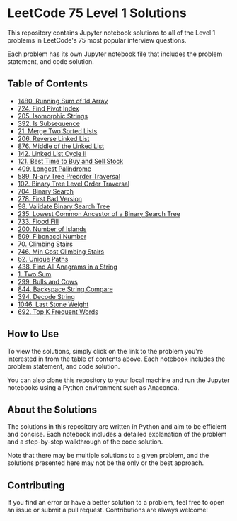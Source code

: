 # LeetCode 75 Level 1 Solutions

This repository contains Jupyter notebook solutions to all of the Level 1 problems in LeetCode's 75 most popular interview questions.

Each problem has its own Jupyter notebook file that includes the problem statement, and code solution. 

## Table of Contents

* [1480. Running Sum of 1d Array](./Running%20Sum%20of%201d%20Array%20-%201480.ipynb)
* [724. Find Pivot Index](./Find%20Pivot%20Index%20-%20724.ipynb)
* [205. Isomorphic Strings](./Isomorphic%20Strings%20-%20205.ipynb)
* [392. Is Subsequence](./Is%20Subsequence%20-%20392.ipynb)
* [21. Merge Two Sorted Lists](./Merge%20Two%20Sorted%20Lists%20-%2021.ipynb)
* [206. Reverse Linked List](./Reverse%20Linked%20List%20-%20206.ipynb)
* [876. Middle of the Linked List](./Middle%20of%20the%20Linked%20List%20-%20876.ipynb)
* [142. Linked List Cycle II](./Linked%20List%20Cycle%20II%20-%20142.ipynb)
* [121. Best Time to Buy and Sell Stock](./Best%20Time%20to%20Buy%20and%20Sell%20Stock%20-%20121.ipynb)
* [409. Longest Palindrome](./Longest%20Palindrome%20-%20409.ipynb)
* [589. N-ary Tree Preorder Traversal](./N-ary%20Tree%20Preorder%20Traversal%20-%20589.ipynb)
* [102. Binary Tree Level Order Traversal](./Binary%20Tree%20Level%20Order%20Traversal%20-%20102.ipynb)
* [704. Binary Search](./Binary%20Search%20-%20704.ipynb)
* [278. First Bad Version](./First%20Bad%20Version%20-%20278.ipynb)
* [98. Validate Binary Search Tree](./Validate%20Binary%20Search%20Tree%20-%2098.ipynb)
* [235. Lowest Common Ancestor of a Binary Search Tree](./Lowest%20Common%20Ancestor%20of%20a%20Binary%20Search%20Tree%20-%20235.ipynb)
* [733. Flood Fill](./Flood%20Fill%20-%20733.ipynb)
* [200. Number of Islands](./Number%20of%20Islands%20-%20200.ipynb)
* [509. Fibonacci Number](./Fibonacci%20Number%20-%20509.ipynb)
* [70. Climbing Stairs](./Climbing%20Stairs%20-%2070.ipynb)
* [746. Min Cost Climbing Stairs](./Min%20Cost%20Climbing%20Stairs%20-%20746.ipynb)
* [62. Unique Paths](./Unique%20Paths%20-%2062.ipynb)
* [438. Find All Anagrams in a String](./Find%20All%20Anagrams%20in%20a%20String%20-%20438.ipynb)
* [1. Two Sum](./Two%20Sum%20-%201.ipynb)
* [299. Bulls and Cows](./Bulls%20and%20Cows%20-%20299.ipynb)
* [844. Backspace String Compare](./Backspace%20String%20Compare%20-%20844.ipynb)
* [394. Decode String](./Decode%20String%20-%20394.ipynb)
* [1046. Last Stone Weight](./Last%20Stone%20Weight%20-%201046.ipynb)
* [692. Top K Frequent Words](./Top%20K%20Frequent%20Words%20-%20692.ipynb)

## How to Use

To view the solutions, simply click on the link to the problem you're interested in from the table of contents above. Each notebook includes the problem statement, and code solution.

You can also clone this repository to your local machine and run the Jupyter notebooks using a Python environment such as Anaconda.

## About the Solutions

The solutions in this repository are written in Python and aim to be efficient and concise. Each notebook includes a detailed explanation of the problem and a step-by-step walkthrough of the code solution. 

Note that there may be multiple solutions to a given problem, and the solutions presented here may not be the only or the best approach.

## Contributing

If you find an error or have a better solution to a problem, feel free to open an issue or submit a pull request. Contributions are always welcome!

